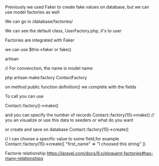 Previously we used Faker to create fake values on database, but we can use model factories
as well

We can go in /database/factories/

We can see the default class, UserFactory.php, it's to user

Factories are integrated with Faker

we can use
$this->faker or fake()

artisan

// For convenction, the name is model name

php artisan make:factory ContactFactory

on method public function definition()
we complete with the fields


To call you can use

Contact::factory()->make()  

and you can specify the number of records
Contact::factory(15)->make()   // you an visualize or use this data to seeders or what do you want

or create and save on database
Contact::factory(15)->create()


// I can choose a specific value to some field,for example
Contact::factory(15)->create([
    "first_name" => "I choosed this string"
])

Factorie relationship
https://laravel.com/docs/9.x/eloquent-factories#has-many-relationships
